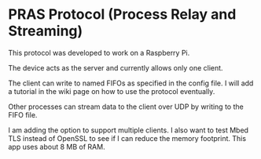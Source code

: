 # PRAS Protocol (Process Relay and Streaming)
This protocol was developed to work on a Raspberry Pi.

The device acts as the server and currently allows only one client.

The client can write to named FIFOs as specified in the config file. I will add a tutorial in the wiki page on how to use the protocol eventually.

Other processes can stream data to the client over UDP by writing to the FIFO file.

I am adding the option to support multiple clients. I also want to test Mbed TLS instead of OpenSSL to see if I can reduce the memory footprint. This app uses about 8 MB of RAM.
